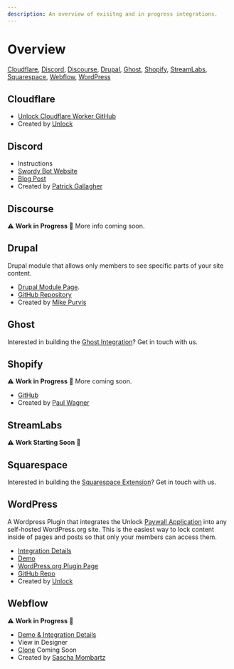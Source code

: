 ```yaml
---
description: An overview of exisitng and in progress integrations.
---
```


# Overview

[Cloudflare](overview.md#cloudflare), [Discord](overview.md#discord), [Discourse](overview.md#discourse), [Drupal](overview.md#drupal), [Ghost](overview.md#ghost), [Shopify](overview.md#shopify), [StreamLabs](overview.md#streamlabs), [Squarespace](overview.md#squarespace), [Webflow](overview.md#webflow), [WordPress](overview.md#wordpress)

## Cloudflare

* [Unlock Cloudflare Worker GitHub](https://github.com/unlock-protocol/cloudflare-worker)
* Created by [Unlock](https://github.com/unlock-protocol)

## Discord

* Instructions
* [Swordy Bot Website](https://swordybot.com)
* [Blog Post](https://unlock-protocol.com/blog/swordy-bot-intro)
* Created by [Patrick Gallagher](https://patrickgallagher.dev/)

## Discourse

⚠️ **Work in Progress** 🚧 More info coming soon.

## Drupal

Drupal module that allows only members to see specific parts of your site content.

* [Drupal Module Page](https://www.drupal.org/project/unlock).
* [GitHub Repository](https://github.com/mikedotexe/unlock)
* Created by [Mike Purvis](https://github.com/mikedotexe)

## Ghost

Interested in building the [Ghost Integration](https://ghost.org/integrations/custom-integrations/)? Get in touch with us.

## Shopify

⚠️ **Work in Progress** 🚧  More coming soon.

* [GitHub](https://github.com/pwagner/unlock-shopify-app)
* Created by [Paul Wagner](https://twitter.com/pswgnr)

## StreamLabs

⚠️ **Work Starting Soon** 🚧

## Squarespace

Interested in building the [Squarespace Extension](https://www.squarespace.com/extensions/home)? Get in touch with us.

## WordPress

A Wordpress Plugin that integrates the Unlock [Paywall Application](../applications/paywall/) into any self-hosted WordPress.org site. This is the easiest way to lock content inside of pages and posts so that only your members can access them.

* [Integration Details](wordpress-plugin.md)
* [Demo](https://wordpress-demo.unlock-protocol.com/)
* [WordPress.org Plugin Page](https://wordpress.org/plugins/unlock-protocol/)
* [GitHub Repo](https://github.com/unlock-protocol/unlock-wordpress-plugin)
* Created by [Unlock](https://github.com/unlock-protocol)

## Webflow

⚠️ **Work in Progress** 🚧

* [Demo & Integration Details](https://unlock-integration.webflow.io/)
* View in Designer
* [Clone](overview.md) Coming Soon
* Created by [Sascha Mombartz](https://twitter.com/supermombartz)

